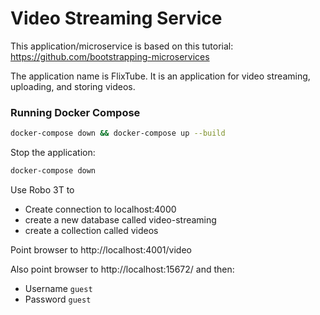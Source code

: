 # Video Streaming Service

This application/microservice is based on this tutorial: https://github.com/bootstrapping-microservices

The application name is FlixTube. It is an application for video streaming, uploading, and storing videos.


### Running Docker Compose
```bash
docker-compose down && docker-compose up --build
```
Stop the application:
```bash
docker-compose down
```
Use Robo 3T to 
* Create connection to localhost:4000
* create a new database called video-streaming
* create a collection called videos

Point browser to http://localhost:4001/video

Also point browser to http://localhost:15672/ and then:
* Username `guest`
* Password `guest`
